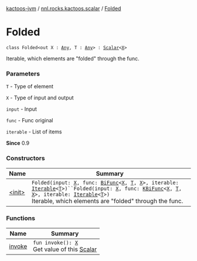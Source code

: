 [kactoos-jvm](../../index.md) / [nnl.rocks.kactoos.scalar](../index.md) / [Folded](./index.md)

# Folded

`class Folded<out X : `[`Any`](https://kotlinlang.org/api/latest/jvm/stdlib/kotlin/-any/index.html)`, T : `[`Any`](https://kotlinlang.org/api/latest/jvm/stdlib/kotlin/-any/index.html)`> : `[`Scalar`](../../nnl.rocks.kactoos/-scalar/index.md)`<`[`X`](index.md#X)`>`

Iterable, which elements are "folded" through the func.

### Parameters

`T` - Type of element

`X` - Type of input and output

`input` - Input

`func` - Func original

`iterable` - List of items

**Since**
0.9

### Constructors

| Name | Summary |
|---|---|
| [&lt;init&gt;](-init-.md) | `Folded(input: `[`X`](index.md#X)`, func: `[`BiFunc`](../../nnl.rocks.kactoos/-bi-func/index.md)`<`[`X`](index.md#X)`, `[`T`](index.md#T)`, `[`X`](index.md#X)`>, iterable: `[`Iterable`](https://kotlinlang.org/api/latest/jvm/stdlib/kotlin.collections/-iterable/index.html)`<`[`T`](index.md#T)`>)``Folded(input: `[`X`](index.md#X)`, func: `[`KBiFunc`](../../nnl.rocks.kactoos/-k-bi-func.md)`<`[`X`](index.md#X)`, `[`T`](index.md#T)`, `[`X`](index.md#X)`>, iterable: `[`Iterable`](https://kotlinlang.org/api/latest/jvm/stdlib/kotlin.collections/-iterable/index.html)`<`[`T`](index.md#T)`>)`<br>Iterable, which elements are "folded" through the func. |

### Functions

| Name | Summary |
|---|---|
| [invoke](invoke.md) | `fun invoke(): `[`X`](index.md#X)<br>Get value of this [Scalar](../../nnl.rocks.kactoos/-scalar/index.md) |
